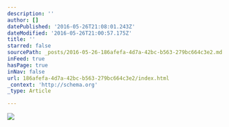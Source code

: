 ```yaml
---
description: ''
author: []
datePublished: '2016-05-26T21:08:01.243Z'
dateModified: '2016-05-26T21:00:57.175Z'
title: ''
starred: false
sourcePath: _posts/2016-05-26-186afefa-4d7a-42bc-b563-279bc664c3e2.md
inFeed: true
hasPage: true
inNav: false
url: 186afefa-4d7a-42bc-b563-279bc664c3e2/index.html
_context: 'http://schema.org'
_type: Article

---
```

![](https://the-grid-user-content.s3-us-west-2.amazonaws.com/1ec2e724-58ea-4fcc-80c9-d16c8c0f4f6a.jpg)